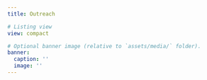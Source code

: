 ```yaml
---
title: Outreach

# Listing view
view: compact

# Optional banner image (relative to `assets/media/` folder).
banner:
  caption: ''
  image: ''
---
```

